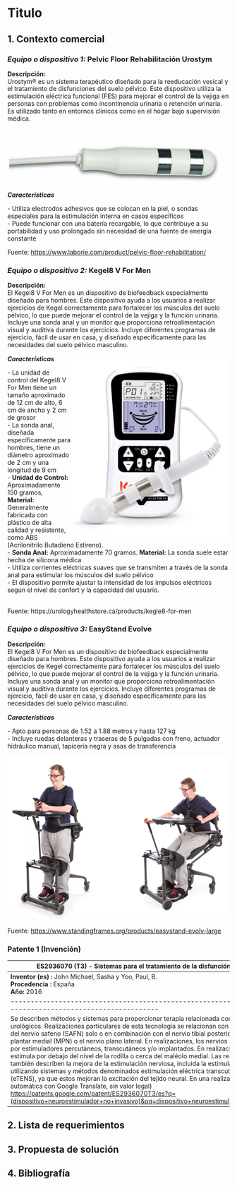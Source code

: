 # Titulo

## 1. Contexto comercial

### _Equipo o dispositivo 1:_ Pelvic Floor Rehabilitación Urostym

<p style="line-height: 1.2;">
<strong>Descripción:</strong><br>
Urostym® es un sistema terapéutico diseñado para la reeducación vesical y el tratamiento de disfunciones del suelo pélvico. Este dispositivo utiliza la estimulación eléctrica funcional (FES) para mejorar el control de la vejiga en personas con problemas como incontinencia urinaria o retención urinaria. Es utilizado tanto en entornos clínicos como en el hogar bajo supervisión médica.
</p>
<img align='right' src="https://github.com/Misancio-T/FUNBIO---GRUPO-4/blob/main/Entregables/Resources/FunBio_imagen_8.png?raw=true" alt="Pelvic Floor Rehabilitación Urostym" width="500">

**_Características_**

<p>- Utiliza electrodos adhesivos que se colocan en la piel, o sondas especiales para la estimulación interna en casos específicos<br/>- Puede funcionar con una batería recargable, lo que contribuye a su portabilidad y uso prolongado sin necesidad de una fuente de energía constante<br/></p>

Fuente: https://www.laborie.com/product/pelvic-floor-rehabilitation/

### _Equipo o dispositivo 2:_ Kegel8 V For Men

<p style="line-height: 1.2;">
<strong>Descripción:</strong><br>
El Kegel8 V For Men es un dispositivo de biofeedback especialmente diseñado para hombres. Este dispositivo ayuda a los usuarios a realizar ejercicios de Kegel correctamente para fortalecer los músculos del suelo pélvico, lo que puede mejorar el control de la vejiga y la función urinaria. Incluye una sonda anal y un monitor que proporciona retroalimentación visual y auditiva durante los ejercicios. Incluye diferentes programas de ejercicio, fácil de usar en casa, y diseñado específicamente para las necesidades del suelo pélvico masculino.
</p>
<img align='right' src="https://github.com/Misancio-T/FUNBIO---GRUPO-4/blob/main/Entregables/Resources/FunBio_imagen_9.png?raw=true" alt="Kegel8 V For Men" width="360">

**_Características_**

<p>- La unidad de control del Kegel8 V For Men tiene un tamaño aproximado de 12 cm de alto, 6 cm de ancho y 2 cm de grosor<br/>- La sonda anal, diseñada específicamente para hombres, tiene un diámetro aproximado de 2 cm y una longitud de 9 cm<br/>- <strong>Unidad de Control:</strong> Aproximadamente 150 gramos, <strong>Material:</strong> Generalmente fabricada con plástico de alta calidad y resistente, como ABS (Acrilonitrilo Butadieno Estireno).<br/>- <strong>Sonda Anal:</strong> Aproximadamente 70 gramos. <strong>Material:</strong> La sonda suele estar hecha de silicona médica<br/>- Utiliza corrientes eléctricas suaves que se transmiten a través de la sonda anal para estimular los músculos del suelo pélvico<br/>- El dispositivo permite ajustar la intensidad de los impulsos eléctricos según el nivel de confort y la capacidad del usuario.</p>

<br/>
Fuente: https://urologyhealthstore.ca/products/kegle8-for-men

### _Equipo o dispositivo 3:_ EasyStand Evolve

<p style="line-height: 1.2;">
<strong>Descripción:</strong><br>
El Kegel8 V For Men es un dispositivo de biofeedback especialmente diseñado para hombres. Este dispositivo ayuda a los usuarios a realizar ejercicios de Kegel correctamente para fortalecer los músculos del suelo pélvico, lo que puede mejorar el control de la vejiga y la función urinaria. Incluye una sonda anal y un monitor que proporciona retroalimentación visual y auditiva durante los ejercicios. Incluye diferentes programas de ejercicio, fácil de usar en casa, y diseñado específicamente para las necesidades del suelo pélvico masculino.
</p>

**_Características_**

<p>- Apto para personas de 1.52 a 1.88 metros y hasta 127 kg<br/>- Incluye ruedas delanteras y traseras de 5 pulgadas con freno, actuador hidráulico manual, tapicería negra y asas de transferencia<br/></p>

<p align="center">
<img src="https://github.com/Misancio-T/FUNBIO---GRUPO-4/blob/main/Entregables/Resources/FunBio_imagen_10.png?raw=true" alt="EasyStand Evolve" width="560">
</p>

Fuente: https://www.standingframes.org/products/easystand-evolv-large

### Patente 1 (Invención)

| **ES2936070 (T3) - Sistemas para el tratamiento de la disfunción urinaria** |
|-----------------------------------------------------------------------------|
| **Inventor (es) :** John Michael, Sasha y Yoo, Paul, B.<br/>**Procedencia :** España<br/>**Año:** 2016 |
|--------------------------------------------------------------------------------------------------------|
| Se describen métodos y sistemas para proporcionar terapia relacionada con trastornos urológicos. Realizaciones particulares de esta tecnología se relacionan con la estimulación del nervio safeno (SAFN) solo o en combinación con el nervio tibial posterior (PTN), el nervio plantar medial (MPN) o el nervio plano lateral. En realizaciones, los nervios son estimulados por estimuladores percutáneos, transcutáneos y/o implantados. En realizaciones, el SAFN se estimula por debajo del nivel de la rodilla o cerca del maléolo medial. Las realizaciones también describen la mejora de la estimulación nerviosa, incluida la estimulación SAFN, utilizando sistemas y métodos denominados estimulación eléctrica transcutánea mejorada (eTENS), ya que estos mejoran la excitación del tejido neural. En una realización, (Traducción automática con Google Translate, sin valor legal)<br/>https://patents.google.com/patent/ES2936070T3/es?q=(dispositivo+neuroestimulador+no+invasivo)&oq=dispositivo+neuroestimulador+no+invasivo | <img src="https://github.com/Misancio-T/FUNBIO---GRUPO-4/blob/main/Entregables/Resources/FunBio_imagen_11.png?raw=true" alt="ES2936070 (T3)" width="250"> |
## 2. Lista de requerimientos



## 3. Propuesta de solución



## 4. Bibliografía

